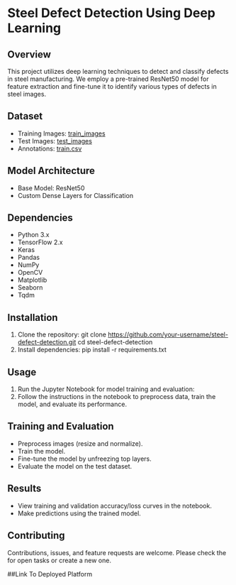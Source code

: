 # Steel Defect Detection Using Deep Learning

## Overview
This project utilizes deep learning techniques to detect and classify defects in steel manufacturing. We employ a pre-trained ResNet50 model for feature extraction and fine-tune it to identify various types of defects in steel images.

## Dataset
- Training Images: [train_images](train_images/)
- Test Images: [test_images](test_images/)
- Annotations: [train.csv](train.csv)

## Model Architecture
- Base Model: ResNet50
- Custom Dense Layers for Classification

## Dependencies
- Python 3.x
- TensorFlow 2.x
- Keras
- Pandas
- NumPy
- OpenCV
- Matplotlib
- Seaborn
- Tqdm

## Installation
1. Clone the repository: git clone https://github.com/your-username/steel-defect-detection.git
cd steel-defect-detection
2. Install dependencies: pip install -r requirements.txt

  ## Usage
1. Run the Jupyter Notebook for model training and evaluation:
2. Follow the instructions in the notebook to preprocess data, train the model, and evaluate its performance.

## Training and Evaluation
- Preprocess images (resize and normalize).
- Train the model.
- Fine-tune the model by unfreezing top layers.
- Evaluate the model on the test dataset.

## Results
- View training and validation accuracy/loss curves in the notebook.
- Make predictions using the trained model.

## Contributing
Contributions, issues, and feature requests are welcome. Please check the for open tasks or create a new one.

##Link To Deployed Platform
